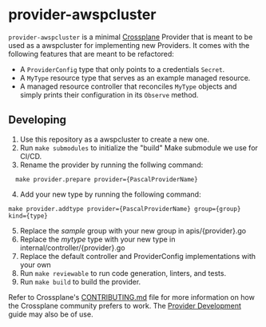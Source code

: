 # provider-awspcluster

`provider-awspcluster` is a minimal [Crossplane](https://crossplane.io/) Provider
that is meant to be used as a awspcluster for implementing new Providers. It comes
with the following features that are meant to be refactored:

- A `ProviderConfig` type that only points to a credentials `Secret`.
- A `MyType` resource type that serves as an example managed resource.
- A managed resource controller that reconciles `MyType` objects and simply
  prints their configuration in its `Observe` method.

## Developing

1. Use this repository as a awspcluster to create a new one.
1. Run `make submodules` to initialize the "build" Make submodule we use for CI/CD.
1. Rename the provider by running the follwing command:
```
  make provider.prepare provider={PascalProviderName}
```
4. Add your new type by running the following command:
```
make provider.addtype provider={PascalProviderName} group={group} kind={type}
```
5. Replace the *sample* group with your new group in apis/{provider}.go
5. Replace the *mytype* type with your new type in internal/controller/{provider}.go
5. Replace the default controller and ProviderConfig implementations with your own
5. Run `make reviewable` to run code generation, linters, and tests.
5. Run `make build` to build the provider.

Refer to Crossplane's [CONTRIBUTING.md] file for more information on how the
Crossplane community prefers to work. The [Provider Development][provider-dev]
guide may also be of use.

[CONTRIBUTING.md]: https://github.com/crossplane/crossplane/blob/master/CONTRIBUTING.md
[provider-dev]: https://github.com/crossplane/crossplane/blob/master/docs/contributing/provider_development_guide.md
